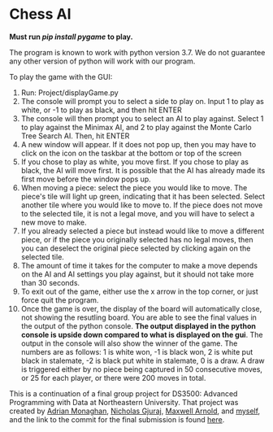 # Chess AI
**Must run _pip install pygame_ to play.**

The program is known to work with python version 3.7. We do not guarantee any other version of python will work with our program.

To play the game with the GUI:
1) Run: Project/displayGame.py
2) The console will prompt you to select a side to play on. Input 1 to play as white, or -1 to play as black, and then hit ENTER
3) The console will then prompt you to select an AI to play against. Select 1 to play against the Minimax AI, and 2 to play against the Monte Carlo Tree Search AI. Then, hit ENTER
4) A new window will appear. If it does not pop up, then you may have to click on the icon on the taskbar at the bottom or top of the screen
5) If you chose to play as white, you move first. If you chose to play as black, the AI will move first. It is possible that the AI has already made its first move before the window pops up.
6) When moving a piece: select the piece you would like to move. The piece's tile will light up green, indicating that it has been selected. Select another tile where you would like to move to. If the piece does not move to the selected tile, it is not a legal move, and you will have to select a new move to make. 
7) If you already selected a piece but instead would like to move a different piece, or if the piece you originally selected has no legal moves, then you can deselect the original piece selected by clicking again on the selected tile.
8) The amount of time it takes for the computer to make a move depends on the AI and AI settings you play against, but it should not take more than 30 seconds.
9) To exit out of the game, either use the x arrow in the top corner, or just force quit the program.
10) Once the game is over, the display of the board will automatically close, not showing the resutling board. You are able to see the final values in the output of the python console. **The output displayed in the python console is upside down compared to what is displayed on the gui**. The output in the console will also show the winner of the game. The numbers are as follows: 1 is white won, -1 is black won, 2 is white put black in stalemate, -2 is black put white in stalemate, 0 is a draw. A draw is triggered either by no piece being captured in 50 consecutive moves, or 25 for each player, or there were 200 moves in total.

This is a continuation of a final group project for DS3500: Advanced Programming with Data at Northeastern University. That project was created by [Adrian Monaghan](https://github.com/adrianmonaghan), [Nicholas Gjuraj](https://github.com/nicholasgjuraj), [Maxwell Arnold](https://github.com/maxwellarnold24), and [myself](https://github.com/bonyejekwe), and the link to the commit for the final submission is found [here](https://github.com/bonyejekwe/Chess_AI/tree/4a2f4e1d44659b38e7ec3af9c2d2b1e31449cb29).
